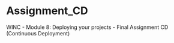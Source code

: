# Assignment_CD
WINC -  Module 8: Deploying your projects - Final Assignment CD (Continuous Deployment)
